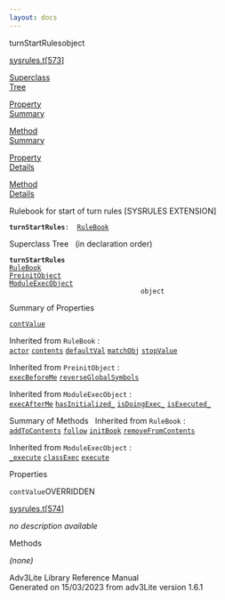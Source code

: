 ```yaml
---
layout: docs
---
```

<span class="title">turnStartRules</span><span class="type">object</span>

[sysrules.t](../file/sysrules.t.html)\[[573](../source/sysrules.t.html#573)\]

[Superclass  
Tree](#_SuperClassTree_)

[Property  
Summary](#_PropSummary_)

[Method  
Summary](#_MethodSummary_)

[Property  
Details](#_Properties_)

[Method  
Details](#_Methods_)



Rulebook for start of turn rules \[SYSRULES EXTENSION\]

**`turnStartRules`**` :   `[`RuleBook`](../object/RuleBook.html)



<span id="_SuperClassTree_"></span>



<span class="hdln">Superclass Tree</span>   (in declaration order)



**`turnStartRules`**  
[`RuleBook`](../object/RuleBook.html)  
[`PreinitObject`](../object/PreinitObject.html)  
[`ModuleExecObject`](../object/ModuleExecObject.html)  
`                                 object`  
<span id="_PropSummary_"></span>



<span class="hdln">Summary of Properties</span>  



[`contValue`](#contValue)

Inherited from `RuleBook` :  
[`actor`](../object/RuleBook.html#actor) [`contents`](../object/RuleBook.html#contents) [`defaultVal`](../object/RuleBook.html#defaultVal) [`matchObj`](../object/RuleBook.html#matchObj) [`stopValue`](../object/RuleBook.html#stopValue)

Inherited from `PreinitObject` :  
[`execBeforeMe`](../object/PreinitObject.html#execBeforeMe) [`reverseGlobalSymbols`](../object/PreinitObject.html#reverseGlobalSymbols)

Inherited from `ModuleExecObject` :  
[`execAfterMe`](../object/ModuleExecObject.html#execAfterMe) [`hasInitialized_`](../object/ModuleExecObject.html#hasInitialized_) [`isDoingExec_`](../object/ModuleExecObject.html#isDoingExec_) [`isExecuted_`](../object/ModuleExecObject.html#isExecuted_)

<span id="_MethodSummary_"></span>



<span class="hdln">Summary of Methods</span>  
Inherited from `RuleBook` :  
[`addToContents`](../object/RuleBook.html#addToContents) [`follow`](../object/RuleBook.html#follow) [`initBook`](../object/RuleBook.html#initBook) [`removeFromContents`](../object/RuleBook.html#removeFromContents)



Inherited from `ModuleExecObject` :  
[`_execute`](../object/ModuleExecObject.html#_execute) [`classExec`](../object/ModuleExecObject.html#classExec) [`execute`](../object/ModuleExecObject.html#execute)

<span id="_Properties_"></span>



<span class="hdln">Properties</span>  



<span id="contValue"></span>

`contValue`<span class="rem">OVERRIDDEN</span>

[sysrules.t](../file/sysrules.t.html)\[[574](../source/sysrules.t.html#574)\]



*no description available*



<span id="_Methods_"></span>



<span class="hdln">Methods</span>  



*(none)*



Adv3Lite Library Reference Manual  
Generated on 15/03/2023 from adv3Lite version 1.6.1


